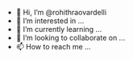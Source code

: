 - 👋 Hi, I’m @rohithraovardelli
- 👀 I’m interested in ...
- 🌱 I’m currently learning ...
- 💞️ I’m looking to collaborate on ...
- 📫 How to reach me ...

<!---
rohithraovardelli/rohithraovardelli is a ✨ special ✨ repository because its `README.md` (this file) appears on your GitHub profile.
You can click the Preview link to take a look at your changes.
--->
